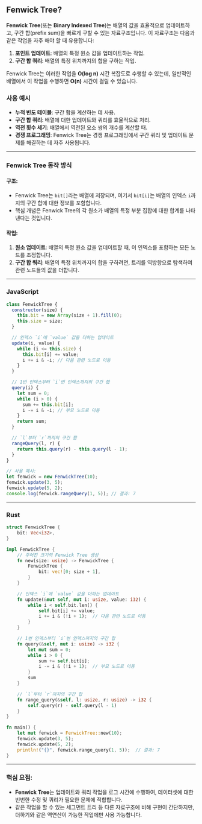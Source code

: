 ## Fenwick Tree?

**Fenwick Tree**(또는 **Binary Indexed Tree**)는 배열의 값을 효율적으로 업데이트하고, 구간 합(prefix sum)을 빠르게 구할 수 있는 자료구조입니다. 이 자료구조는 다음과 같은 작업을 자주 해야 할 때 유용합니다:

1. **포인트 업데이트**: 배열의 특정 원소 값을 업데이트하는 작업.
2. **구간 합 쿼리**: 배열의 특정 위치까지의 합을 구하는 작업.

Fenwick Tree는 이러한 작업을 **O(log n)** 시간 복잡도로 수행할 수 있는데, 일반적인 배열에서 이 작업을 수행하면 **O(n)** 시간이 걸릴 수 있습니다.

### 사용 예시

- **누적 빈도 테이블**: 구간 합을 계산하는 데 사용.
- **구간 합 쿼리**: 배열에 대한 업데이트와 쿼리를 효율적으로 처리.
- **역전 횟수 세기**: 배열에서 역전된 요소 쌍의 개수를 계산할 때.
- **경쟁 프로그래밍**: Fenwick Tree는 경쟁 프로그래밍에서 구간 쿼리 및 업데이트 문제를 해결하는 데 자주 사용됩니다.

---

### Fenwick Tree 동작 방식

#### 구조:

- Fenwick Tree는 `bit[]`라는 배열에 저장되며, 여기서 `bit[i]`는 배열의 인덱스 `i`까지의 구간 합에 대한 정보를 포함합니다.
- 핵심 개념은 Fenwick Tree의 각 원소가 배열의 특정 부분 집합에 대한 합계를 나타낸다는 것입니다.

#### 작업:

1. **원소 업데이트**: 배열의 특정 원소 값을 업데이트할 때, 이 인덱스를 포함하는 모든 노드를 조정합니다.
2. **구간 합 쿼리**: 배열의 특정 위치까지의 합을 구하려면, 트리를 역방향으로 탐색하여 관련 노드들의 값을 더합니다.

---

### JavaScript

```javascript
class FenwickTree {
  constructor(size) {
    this.bit = new Array(size + 1).fill(0);
    this.size = size;
  }

  // 인덱스 `i`에 `value` 값을 더하는 업데이트
  update(i, value) {
    while (i <= this.size) {
      this.bit[i] += value;
      i += i & -i; // 다음 관련 노드로 이동
    }
  }

  // 1번 인덱스부터 `i`번 인덱스까지의 구간 합
  query(i) {
    let sum = 0;
    while (i > 0) {
      sum += this.bit[i];
      i -= i & -i; // 부모 노드로 이동
    }
    return sum;
  }

  // `l`부터 `r`까지의 구간 합
  rangeQuery(l, r) {
    return this.query(r) - this.query(l - 1);
  }
}

// 사용 예시:
let fenwick = new FenwickTree(10);
fenwick.update(3, 5);
fenwick.update(5, 2);
console.log(fenwick.rangeQuery(1, 5)); // 결과: 7
```

---

### Rust

```rust
struct FenwickTree {
    bit: Vec<i32>,
}

impl FenwickTree {
    // 주어진 크기의 Fenwick Tree 생성
    fn new(size: usize) -> FenwickTree {
        FenwickTree {
            bit: vec![0; size + 1],
        }
    }

    // 인덱스 `i`에 `value` 값을 더하는 업데이트
    fn update(&mut self, mut i: usize, value: i32) {
        while i < self.bit.len() {
            self.bit[i] += value;
            i += i & (!i + 1);  // 다음 관련 노드로 이동
        }
    }

    // 1번 인덱스부터 `i`번 인덱스까지의 구간 합
    fn query(&self, mut i: usize) -> i32 {
        let mut sum = 0;
        while i > 0 {
            sum += self.bit[i];
            i -= i & (!i + 1);  // 부모 노드로 이동
        }
        sum
    }

    // `l`부터 `r`까지의 구간 합
    fn range_query(&self, l: usize, r: usize) -> i32 {
        self.query(r) - self.query(l - 1)
    }
}

fn main() {
    let mut fenwick = FenwickTree::new(10);
    fenwick.update(3, 5);
    fenwick.update(5, 2);
    println!("{}", fenwick.range_query(1, 5));  // 결과: 7
}
```

---

### 핵심 요점:

- **Fenwick Tree**는 업데이트와 쿼리 작업을 로그 시간에 수행하여, 데이터셋에 대한 빈번한 수정 및 쿼리가 필요한 문제에 적합합니다.
- 같은 작업을 할 수 있는 세그먼트 트리 등 다른 자료구조에 비해 구현이 간단하지만, 더하기와 같은 역연산이 가능한 작업에만 사용 가능합니다.
